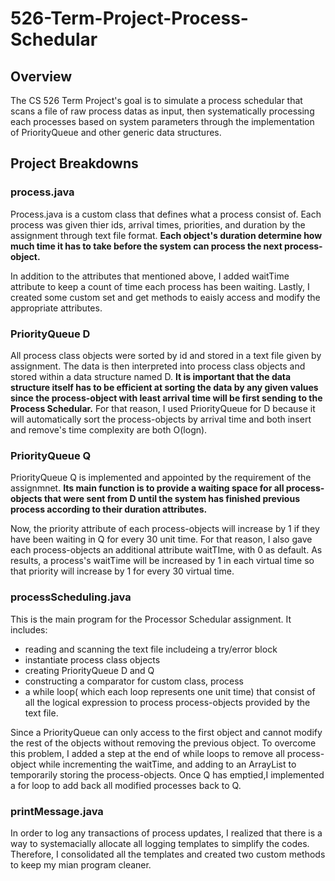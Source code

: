 # 526-Term-Project-Process-Schedular

## Overview
The CS 526 Term Project's goal is to simulate a process schedular that scans a file of raw process datas as input, then systematically processing each processes based on system parameters through the implementation of PriorityQueue and other generic data structures.

## Project Breakdowns

### process.java
Process.java is a custom class that defines what a process consist of. Each process was given thier ids, arrival times, priorities, and duration by the assignment through text file format. <b>Each object's duration determine how much time it has to take before the system can process the next process-object.</b>

In addition to the attributes that mentioned above, I added waitTime attribute to keep a count of time each process has been waiting. Lastly, I created some custom set and get methods to eaisly access and modify the appropriate attributes.

### PriorityQueue D
All process class objects were sorted by id and stored in a text file given by assignment. The data is then interpreted into process class objects and stored within a data structure named D. <b>It is important that the data structure itself has to be efficient at sorting the data by any given values since the process-object with least arrival time will be first sending to the Process Schedular.</b> For that reason, I used PriorityQueue for D because it will automatically sort the process-objects by arrival time and both insert and remove's time complexity are both O(logn).
  
### PriorityQueue Q
PriorityQueue Q is implemented and appointed by the requirement of the assignmnet. <b>Its main function is to provide a waiting space for all process-objects that were sent from D until the system has finished previous process according to their duration attributes.</b>

Now, the priority attribute of each process-objects will increase by 1 if they have been waiting in Q for every 30 unit time. For that reason, I also gave each process-objects an additional attribute waitTIme, with 0 as default. As results, a process's waitTime will be increased by 1 in each virtual time so that priority will increase by 1 for every 30 virtual time.

### processScheduling.java
This is the main program for the Processor Schedular assignment. It includes: 
  * reading and scanning the text file includeing a try/error block
  * instantiate process class objects
  * creating PriorityQueue D and Q
  * constructing a comparator for custom class, process
  * a while loop( which each loop represents one unit time) that consist of all the logical expression to process process-objects provided by the text file.

Since a PriorityQueue can only access to the first object and cannot modify the rest of the objects without removing the previous object. To overcome this problem, I added a step at the end of while loops to remove all process-object while incrementing the waitTime, and adding to an ArrayList to temporarily storing the process-objects. Once Q has emptied,I implemented a for loop to add back all modified processes back to Q.

### printMessage.java
In order to log any transactions of process updates, I realized that there is a way to systemacially allocate all logging templates to simplify the codes. Therefore, I consolidated all the templates and created two custom methods to keep my mian program cleaner.


